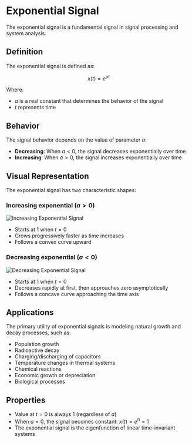 # Exponential Signal

The exponential signal is a fundamental signal in signal processing and system analysis.

## Definition

The exponential signal is defined as:

$$x(t) = e^{at}$$

Where:
- $a$ is a real constant that determines the behavior of the signal
- $t$ represents time

## Behavior

The signal behavior depends on the value of parameter $a$:

- **Decreasing**: When $a < 0$, the signal decreases exponentially over time
- **Increasing**: When $a > 0$, the signal increases exponentially over time

## Visual Representation

The exponential signal has two characteristic shapes:

### Increasing exponential ($a > 0$)

![Increasing Exponential Signal](./images/increasing_exponential.png)

- Starts at 1 when $t = 0$
- Grows progressively faster as time increases
- Follows a convex curve upward

### Decreasing exponential ($a < 0$)

![Decreasing Exponential Signal](./images/decreasing_exponential.png)

- Starts at 1 when $t = 0$
- Decreases rapidly at first, then approaches zero asymptotically
- Follows a concave curve approaching the time axis

## Applications

The primary utility of exponential signals is modeling natural growth and decay processes, such as:

- Population growth
- Radioactive decay
- Charging/discharging of capacitors
- Temperature changes in thermal systems
- Chemical reactions
- Economic growth or depreciation
- Biological processes

## Properties

- Value at $t = 0$ is always 1 (regardless of $a$)
- When $a = 0$, the signal becomes constant: $x(t) = e^0 = 1$
- The exponential signal is the eigenfunction of linear time-invariant systems
